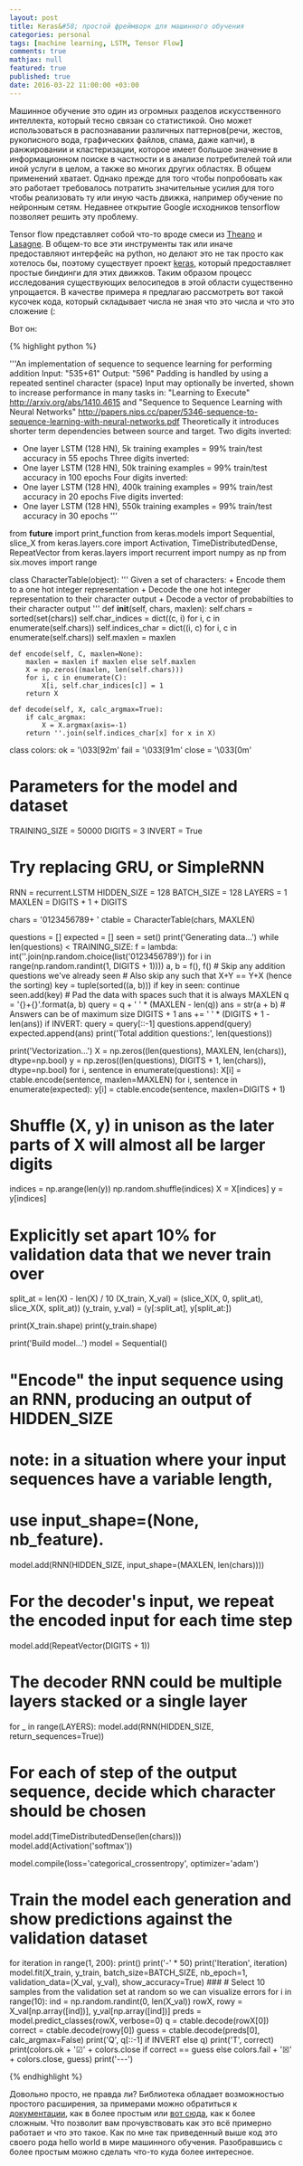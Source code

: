 ```yaml
---
layout: post
title: Keras&#58; простой фреймворк для машинного обучения
categories: personal
tags: [machine learning, LSTM, Tensor Flow]
comments: true
mathjax: null
featured: true
published: true
date: 2016-03-22 11:00:00 +03:00
---
```


Машинное обучение это один из огромных разделов искусственного интеллекта,
который тесно связан со статистикой. Оно может использоваться в распознавании
различных паттернов(речи, жестов, рукописного вода, графических файлов,
спама, даже капчи), в ранжировании и кластеризации, которое имеет большое
значение в информационном поиске в частности и в анализе потребителей той или
иной услуги в целом, а также во многих других областях. В общем применений
хватает. Однако прежде для того чтобы попробовать как это работает
требовалось потратить значительные усилия для того чтобы реализовать ту или
иную часть движка, например обучение по нейронным сетям. Недавнее открытие
Google исходников tensorflow позволяет решить эту проблему.

<!--excerpt-->

Tensor flow представляет собой что-то вроде смеси из <a
href="https://github.com/Theano/Theano">Theano</a> и <a
href="https://github.com/Lasagne/Lasagne">Lasagne</a>. В общем-то все эти
инструменты так или иначе предоставляют интерфейс на python, но делают это не
так просто как хотелось бы, поэтому существует проект <a
href="https://github.com/fchollet/keras">keras</a>, который предоставляет
простые биндинги для этих движков. Таким образом процесс исследования
существующих велосипедов в этой области существенно упрощается. В качестве
примера я предлагаю рассмотреть вот такой кусочек кода, который складывает
числа не зная что это числа и что это сложение (:

Вот он:

{% highlight python %}

'''An implementation of sequence to sequence learning for performing addition
Input: "535+61"
Output: "596"
Padding is handled by using a repeated sentinel character (space)
Input may optionally be inverted, shown to increase performance in many tasks in:
"Learning to Execute"
http://arxiv.org/abs/1410.4615
and
"Sequence to Sequence Learning with Neural Networks"
http://papers.nips.cc/paper/5346-sequence-to-sequence-learning-with-neural-networks.pdf
Theoretically it introduces shorter term dependencies between source and target.
Two digits inverted:
+ One layer LSTM (128 HN), 5k training examples = 99% train/test accuracy in 55 epochs
Three digits inverted:
+ One layer LSTM (128 HN), 50k training examples = 99% train/test accuracy in 100 epochs
Four digits inverted:
+ One layer LSTM (128 HN), 400k training examples = 99% train/test accuracy in 20 epochs
Five digits inverted:
+ One layer LSTM (128 HN), 550k training examples = 99% train/test accuracy in 30 epochs
'''

from __future__ import print_function
from keras.models import Sequential, slice_X
from keras.layers.core import Activation, TimeDistributedDense, RepeatVector
from keras.layers import recurrent
import numpy as np
from six.moves import range


class CharacterTable(object):
    '''
    Given a set of characters:
    + Encode them to a one hot integer representation
    + Decode the one hot integer representation to their character output
    + Decode a vector of probabilties to their character output
    '''
    def __init__(self, chars, maxlen):
        self.chars = sorted(set(chars))
        self.char_indices = dict((c, i) for i, c in enumerate(self.chars))
        self.indices_char = dict((i, c) for i, c in enumerate(self.chars))
        self.maxlen = maxlen

    def encode(self, C, maxlen=None):
        maxlen = maxlen if maxlen else self.maxlen
        X = np.zeros((maxlen, len(self.chars)))
        for i, c in enumerate(C):
            X[i, self.char_indices[c]] = 1
        return X

    def decode(self, X, calc_argmax=True):
        if calc_argmax:
            X = X.argmax(axis=-1)
        return ''.join(self.indices_char[x] for x in X)


class colors:
    ok = '\033[92m'
    fail = '\033[91m'
    close = '\033[0m'

# Parameters for the model and dataset
TRAINING_SIZE = 50000
DIGITS = 3
INVERT = True
# Try replacing GRU, or SimpleRNN
RNN = recurrent.LSTM
HIDDEN_SIZE = 128
BATCH_SIZE = 128
LAYERS = 1
MAXLEN = DIGITS + 1 + DIGITS

chars = '0123456789+ '
ctable = CharacterTable(chars, MAXLEN)

questions = []
expected = []
seen = set()
print('Generating data...')
while len(questions) < TRAINING_SIZE:
    f = lambda: int(''.join(np.random.choice(list('0123456789')) for i in range(np.random.randint(1, DIGITS + 1))))
    a, b = f(), f()
    # Skip any addition questions we've already seen
    # Also skip any such that X+Y == Y+X (hence the sorting)
    key = tuple(sorted((a, b)))
    if key in seen:
        continue
    seen.add(key)
    # Pad the data with spaces such that it is always MAXLEN
    q = '{}+{}'.format(a, b)
    query = q + ' ' * (MAXLEN - len(q))
    ans = str(a + b)
    # Answers can be of maximum size DIGITS + 1
    ans += ' ' * (DIGITS + 1 - len(ans))
    if INVERT:
        query = query[::-1]
    questions.append(query)
    expected.append(ans)
print('Total addition questions:', len(questions))

print('Vectorization...')
X = np.zeros((len(questions), MAXLEN, len(chars)), dtype=np.bool)
y = np.zeros((len(questions), DIGITS + 1, len(chars)), dtype=np.bool)
for i, sentence in enumerate(questions):
    X[i] = ctable.encode(sentence, maxlen=MAXLEN)
for i, sentence in enumerate(expected):
    y[i] = ctable.encode(sentence, maxlen=DIGITS + 1)

# Shuffle (X, y) in unison as the later parts of X will almost all be larger digits
indices = np.arange(len(y))
np.random.shuffle(indices)
X = X[indices]
y = y[indices]

# Explicitly set apart 10% for validation data that we never train over
split_at = len(X) - len(X) / 10
(X_train, X_val) = (slice_X(X, 0, split_at), slice_X(X, split_at))
(y_train, y_val) = (y[:split_at], y[split_at:])

print(X_train.shape)
print(y_train.shape)

print('Build model...')
model = Sequential()
# "Encode" the input sequence using an RNN, producing an output of HIDDEN_SIZE
# note: in a situation where your input sequences have a variable length,
# use input_shape=(None, nb_feature).
model.add(RNN(HIDDEN_SIZE, input_shape=(MAXLEN, len(chars))))
# For the decoder's input, we repeat the encoded input for each time step
model.add(RepeatVector(DIGITS + 1))
# The decoder RNN could be multiple layers stacked or a single layer
for _ in range(LAYERS):
    model.add(RNN(HIDDEN_SIZE, return_sequences=True))

# For each of step of the output sequence, decide which character should be chosen
model.add(TimeDistributedDense(len(chars)))
model.add(Activation('softmax'))

model.compile(loss='categorical_crossentropy', optimizer='adam')

# Train the model each generation and show predictions against the validation dataset
for iteration in range(1, 200):
    print()
    print('-' * 50)
    print('Iteration', iteration)
    model.fit(X_train, y_train, batch_size=BATCH_SIZE, nb_epoch=1,
              validation_data=(X_val, y_val), show_accuracy=True)
    ###
    # Select 10 samples from the validation set at random so we can visualize errors
    for i in range(10):
        ind = np.random.randint(0, len(X_val))
        rowX, rowy = X_val[np.array([ind])], y_val[np.array([ind])]
        preds = model.predict_classes(rowX, verbose=0)
        q = ctable.decode(rowX[0])
        correct = ctable.decode(rowy[0])
        guess = ctable.decode(preds[0], calc_argmax=False)
        print('Q', q[::-1] if INVERT else q)
        print('T', correct)
        print(colors.ok + '☑' + colors.close if correct == guess else colors.fail + '☒' + colors.close, guess)
        print('---')

{% endhighlight %}

Довольно просто, не правда ли? Библиотека обладает возможностью простого
расширения, за примерами можно обратиться к <a
href="http://keras.io/">документации</a>, как в более простым или <a
href="https://github.com/fchollet/keras/tree/master/example">вот сюда</a>,
как к более сложным. Что позволит вам прочувствовать как это всё примерно
работает и что это такое. Как по мне так приведенный выше код это своего рода
hello world в мире машинного обучения. Разобравшись с более простым можно
сделать что-то куда более интересное.

